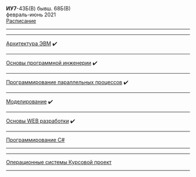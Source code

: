 **ИУ7**-43Б(В) бывш. 68Б(В) \
февраль-июнь 2021 \
[Расписание](https://www.isot.bmstu.ru/a0x/documents/2edu/shedules/2020-2021/iu7-48-58-68-78-88-b-2021-1.pdf) 
____________________________________
____________________________________
[Архитектура ЭВМ](https://github.com/dKosarevsky/iu7/blob/master/6sem/computer_architecture.md) :heavy_check_mark:
____________________________________
[Основы программной инженерии](https://github.com/dKosarevsky/iu7/blob/master/6sem/software_engineering_fundamentals.md) :heavy_check_mark:
____________________________________
[Программирование параллельных процессов](https://github.com/dKosarevsky/iu7/blob/master/6sem/parallel_process_programming.md) :heavy_check_mark:
____________________________________
[Моделирование](https://github.com/dKosarevsky/iu7/blob/master/6sem/modeling.md) :heavy_check_mark:
____________________________________
[Основы WEB разработки](https://github.com/dKosarevsky/iu7/blob/master/6sem/web.md) :heavy_check_mark:
____________________________________
[Программирование C#](https://github.com/dKosarevsky/iu7/blob/master/6sem/programming.md)
____________________________________
____________________________________
[Операционные системы Курсовой проект](https://github.com/dKosarevsky/iu7/blob/master/6sem/os_kp.md)
____________________________________
